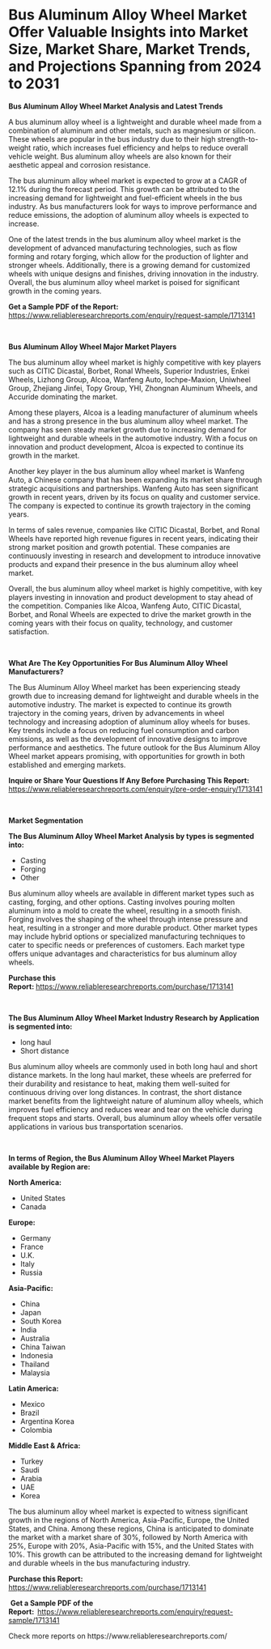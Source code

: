 <p><h1>Bus Aluminum Alloy Wheel Market Offer Valuable Insights into Market Size, Market Share, Market Trends, and Projections Spanning from 2024 to 2031</h1></p><p><strong>Bus Aluminum Alloy Wheel Market Analysis and Latest Trends</strong></p>
<p><p>A bus aluminum alloy wheel is a lightweight and durable wheel made from a combination of aluminum and other metals, such as magnesium or silicon. These wheels are popular in the bus industry due to their high strength-to-weight ratio, which increases fuel efficiency and helps to reduce overall vehicle weight. Bus aluminum alloy wheels are also known for their aesthetic appeal and corrosion resistance.</p><p>The bus aluminum alloy wheel market is expected to grow at a CAGR of 12.1% during the forecast period. This growth can be attributed to the increasing demand for lightweight and fuel-efficient wheels in the bus industry. As bus manufacturers look for ways to improve performance and reduce emissions, the adoption of aluminum alloy wheels is expected to increase.</p><p>One of the latest trends in the bus aluminum alloy wheel market is the development of advanced manufacturing technologies, such as flow forming and rotary forging, which allow for the production of lighter and stronger wheels. Additionally, there is a growing demand for customized wheels with unique designs and finishes, driving innovation in the industry. Overall, the bus aluminum alloy wheel market is poised for significant growth in the coming years.</p></p>
<p><strong>Get a Sample PDF of the Report:&nbsp;</strong> <a href="https://www.reliableresearchreports.com/enquiry/request-sample/1713141">https://www.reliableresearchreports.com/enquiry/request-sample/1713141</a></p>
<p>&nbsp;</p>
<p><strong>Bus Aluminum Alloy Wheel Major Market Players</strong></p>
<p><p>The bus aluminum alloy wheel market is highly competitive with key players such as CITIC Dicastal, Borbet, Ronal Wheels, Superior Industries, Enkei Wheels, Lizhong Group, Alcoa, Wanfeng Auto, Iochpe-Maxion, Uniwheel Group, Zhejiang Jinfei, Topy Group, YHI, Zhongnan Aluminum Wheels, and Accuride dominating the market.</p><p>Among these players, Alcoa is a leading manufacturer of aluminum wheels and has a strong presence in the bus aluminum alloy wheel market. The company has seen steady market growth due to increasing demand for lightweight and durable wheels in the automotive industry. With a focus on innovation and product development, Alcoa is expected to continue its growth in the market.</p><p>Another key player in the bus aluminum alloy wheel market is Wanfeng Auto, a Chinese company that has been expanding its market share through strategic acquisitions and partnerships. Wanfeng Auto has seen significant growth in recent years, driven by its focus on quality and customer service. The company is expected to continue its growth trajectory in the coming years.</p><p>In terms of sales revenue, companies like CITIC Dicastal, Borbet, and Ronal Wheels have reported high revenue figures in recent years, indicating their strong market position and growth potential. These companies are continuously investing in research and development to introduce innovative products and expand their presence in the bus aluminum alloy wheel market.</p><p>Overall, the bus aluminum alloy wheel market is highly competitive, with key players investing in innovation and product development to stay ahead of the competition. Companies like Alcoa, Wanfeng Auto, CITIC Dicastal, Borbet, and Ronal Wheels are expected to drive the market growth in the coming years with their focus on quality, technology, and customer satisfaction.</p></p>
<p>&nbsp;</p>
<p><strong>What Are The Key Opportunities For Bus Aluminum Alloy Wheel Manufacturers?</strong></p>
<p><p>The Bus Aluminum Alloy Wheel market has been experiencing steady growth due to increasing demand for lightweight and durable wheels in the automotive industry. The market is expected to continue its growth trajectory in the coming years, driven by advancements in wheel technology and increasing adoption of aluminum alloy wheels for buses. Key trends include a focus on reducing fuel consumption and carbon emissions, as well as the development of innovative designs to improve performance and aesthetics. The future outlook for the Bus Aluminum Alloy Wheel market appears promising, with opportunities for growth in both established and emerging markets.</p></p>
<p><strong>Inquire or Share Your Questions If Any Before Purchasing This Report:</strong> <a href="https://www.reliableresearchreports.com/enquiry/pre-order-enquiry/1713141">https://www.reliableresearchreports.com/enquiry/pre-order-enquiry/1713141</a></p>
<p>&nbsp;</p>
<p><strong>Market Segmentation</strong></p>
<p><strong>The Bus Aluminum Alloy Wheel Market Analysis by types is segmented into:</strong></p>
<p><ul><li>Casting</li><li>Forging</li><li>Other</li></ul></p>
<p><p>Bus aluminum alloy wheels are available in different market types such as casting, forging, and other options. Casting involves pouring molten aluminum into a mold to create the wheel, resulting in a smooth finish. Forging involves the shaping of the wheel through intense pressure and heat, resulting in a stronger and more durable product. Other market types may include hybrid options or specialized manufacturing techniques to cater to specific needs or preferences of customers. Each market type offers unique advantages and characteristics for bus aluminum alloy wheels.</p></p>
<p><strong>Purchase this Report:&nbsp;</strong><a href="https://www.reliableresearchreports.com/purchase/1713141">https://www.reliableresearchreports.com/purchase/1713141</a></p>
<p>&nbsp;</p>
<p><strong>The Bus Aluminum Alloy Wheel Market Industry Research by Application is segmented into:</strong></p>
<p><ul><li>long haul</li><li>Short distance</li></ul></p>
<p><p>Bus aluminum alloy wheels are commonly used in both long haul and short distance markets. In the long haul market, these wheels are preferred for their durability and resistance to heat, making them well-suited for continuous driving over long distances. In contrast, the short distance market benefits from the lightweight nature of aluminum alloy wheels, which improves fuel efficiency and reduces wear and tear on the vehicle during frequent stops and starts. Overall, bus aluminum alloy wheels offer versatile applications in various bus transportation scenarios.</p></p>
<p>&nbsp;</p>
<p><strong>In terms of Region, the Bus Aluminum Alloy Wheel Market Players available by Region are:</strong></p>
<p>
    <p> <strong> North America: </strong>
        <ul>
            <li>United States</li>
            <li>Canada</li>
        </ul>
        </p> 
    <p> <strong> Europe: </strong>
        <ul>
            <li>Germany</li>
            <li>France</li>
            <li>U.K.</li>
            <li>Italy</li>
            <li>Russia</li>
        </ul>
        </p> 
    <p> <strong> Asia-Pacific: </strong>
        <ul>
            <li>China</li>
            <li>Japan</li>
            <li>South Korea</li>
            <li>India</li>
            <li>Australia</li>
            <li>China Taiwan</li>
            <li>Indonesia</li>
            <li>Thailand</li>
            <li>Malaysia</li>
        </ul>
        </p> 
    <p> <strong> Latin America: </strong>
        <ul>
            <li>Mexico</li>
            <li>Brazil</li>
            <li>Argentina Korea</li>
            <li>Colombia</li>
        </ul>
        </p> 
    <p> <strong> Middle East & Africa: </strong>
        <ul>
            <li>Turkey</li>
            <li>Saudi</li>
            <li>Arabia</li>
            <li>UAE</li>
            <li>Korea</li>
        </ul>
    </p>
    </p>
<p><p>The bus aluminum alloy wheel market is expected to witness significant growth in the regions of North America, Asia-Pacific, Europe, the United States, and China. Among these regions, China is anticipated to dominate the market with a market share of 30%, followed by North America with 25%, Europe with 20%, Asia-Pacific with 15%, and the United States with 10%. This growth can be attributed to the increasing demand for lightweight and durable wheels in the bus manufacturing industry.</p></p>
<p><strong>Purchase this Report: </strong><a href="https://www.reliableresearchreports.com/purchase/1713141">https://www.reliableresearchreports.com/purchase/1713141</a></p>
<p>&nbsp;<strong>Get a Sample PDF of the Report:&nbsp;&nbsp;</strong><a href="https://www.reliableresearchreports.com/enquiry/request-sample/1713141">https://www.reliableresearchreports.com/enquiry/request-sample/1713141</a></p>
<p><strong></strong></p>
<p>Check more reports on https://www.reliableresearchreports.com/</p>